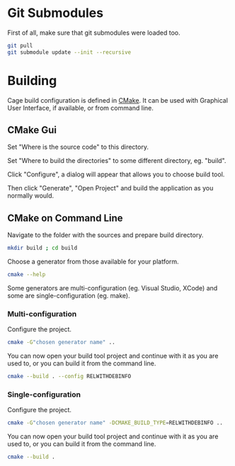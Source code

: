 
# Git Submodules

First of all, make sure that git submodules were loaded too.
```bash
git pull
git submodule update --init --recursive
```

# Building

Cage build configuration is defined in [CMake](https://cmake.org/).
It can be used with Graphical User Interface, if available, or from command line.

## CMake Gui

Set "Where is the source code" to this directory.

Set "Where to build the directories" to some different directory, eg. "build".

Click "Configure", a dialog will appear that allows you to choose build tool.

Then click "Generate", "Open Project" and build the application as you normally would.

## CMake on Command Line

Navigate to the folder with the sources and prepare build directory.
```bash
mkdir build ; cd build
```

Choose a generator from those available for your platform.
```bash
cmake --help
```

Some generators are multi-configuration (eg. Visual Studio, XCode) and some are single-configuration (eg. make).

### Multi-configuration

Configure the project.
```bash
cmake -G"chosen generator name" ..
```

You can now open your build tool project and continue with it as you are used to, or you can build it from the command line.
```bash
cmake --build . --config RELWITHDEBINFO
```

### Single-configuration

Configure the project.
```bash
cmake -G"chosen generator name" -DCMAKE_BUILD_TYPE=RELWITHDEBINFO ..
```

You can now open your build tool project and continue with it as you are used to, or you can build it from the command line.
```bash
cmake --build .
```
